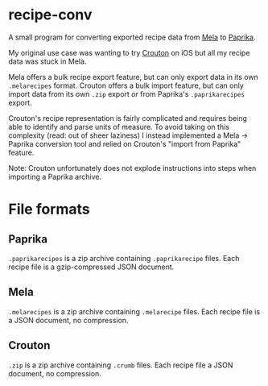 # recipe-conv

A small program for converting exported recipe data from [Mela](https://apps.apple.com/us/app/mela-recipe-manager/id1548466041)
to [Paprika](https://www.paprikaapp.com/).

My original use case was wanting to try [Crouton](https://apps.apple.com/us/app/crouton-cooking-companion/id1461650987) on iOS but all
my recipe data was stuck in Mela.

Mela offers a bulk recipe export feature, but can only export data in its own `.melarecipes` format.
Crouton offers a bulk import feature, but can only import data from its own `.zip` export _or_ from Paprika's `.paprikarecipes` export.

Crouton's recipe representation is fairly complicated and requires being able to identify and parse units of measure.
To avoid taking on this complexity (read: out of sheer laziness) I instead implemented a Mela -> Paprika conversion tool and relied on Crouton's "import from Paprika" feature.

Note: Crouton unfortunately does not explode instructions into steps when importing a Paprika archive.

# File formats

## Paprika

`.paprikarecipes` is a zip archive containing `.paprikarecipe` files.
Each recipe file is a gzip-compressed JSON document.

## Mela

`.melarecipes` is a zip archive containing `.melarecipe` files.
Each recipe file is a JSON document, no compression.

## Crouton

`.zip` is a zip archive containing `.crumb` files.
Each recipe file a JSON document, no compression.
